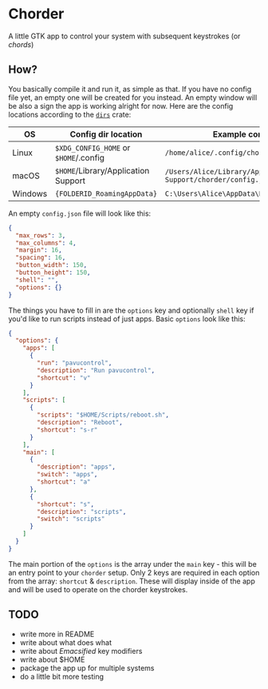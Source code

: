 # Chorder

A little GTK app to control your system with subsequent keystrokes (or _chords_)

## How?

You basically compile it and run it, as simple as that. If you have no config
file yet, an empty one will be created for you instead. An empty window will be
also a sign the app is working alright for now. Here are the config locations
according to the [`dirs`](https://crates.io/crates/dirs) crate:

| OS      | Config dir location                   | Example config file location                                   |
| ------- | ------------------------------------- | -------------------------------------------------------------- |
| Linux   | `$XDG_CONFIG_HOME` or `$HOME`/.config | `/home/alice/.config/chorder/config.json`                      |
| macOS   | `$HOME`/Library/Application Support   | `/Users/Alice/Library/Application Support/chorder/config.json` |
| Windows | `{FOLDERID_RoamingAppData}`           | `C:\Users\Alice\AppData\Roaming\chorder\config.json`           |

An empty `config.json` file will look like this:

```json
{
  "max_rows": 3,
  "max_columns": 4,
  "margin": 16,
  "spacing": 16,
  "button_width": 150,
  "button_height": 150,
  "shell": "",
  "options": {}
}
```

The things you have to fill in are the `options` key and optionally `shell` key
if you'd like to run scripts instead of just apps. Basic `options` look like
this:

```json
{
  "options": {
    "apps": [
      {
        "run": "pavucontrol",
        "description": "Run pavucontrol",
        "shortcut": "v"
      }
    ],
    "scripts": [
      {
        "scripts": "$HOME/Scripts/reboot.sh",
        "description": "Reboot",
        "shortcut": "s-r"
      }
    ],
    "main": [
      {
        "description": "apps",
        "switch": "apps",
        "shortcut": "a"
      },
      {
        "shortcut": "s",
        "description": "scripts",
        "switch": "scripts"
      }
    ]
  }
}
```

The main portion of the `options` is the array under the `main` key - this will
be an entry point to your `chorder` setup. Only 2 keys are required in each
option from the array: `shortcut` & `description`. These will display inside of
the app and will be used to operate on the chorder keystrokes.

## TODO

- write more in README
- write about what does what
- write about _Emacsified_ key modifiers
- write about $HOME
- package the app up for multiple systems
- do a little bit more testing
